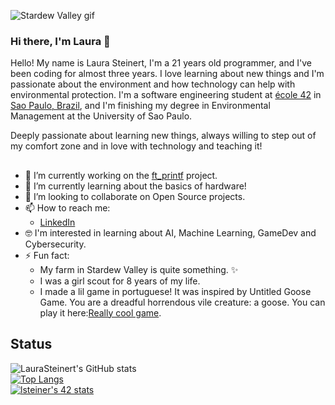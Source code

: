 
![Stardew Valley gif](stardew.gif)
### Hi there, I'm Laura 👋

Hello! My name is Laura Steinert, I'm a 21 years old programmer, and I've been coding for almost three years. I love learning about new things and I'm passionate about the environment and how technology can help with environmental protection. I'm a software engineering student at [école 42](https://www.42.fr/) in [Sao Paulo, Brazil](https://www.42sp.org.br/), and I'm finishing my degree in Environmental Management at the University of Sao Paulo. 

Deeply passionate about learning new things, always willing to step out of my comfort zone and in love with technology and teaching it!

##

- 🔭 I’m currently working on the [ft_printf](https://github.com/LauraSteinert/ft_printf) project.
- 🌱 I’m currently learning about the basics of hardware!
- 👯 I’m looking to collaborate on Open Source projects.
- 📫 How to reach me: 
  - [LinkedIn](https://www.linkedin.com/in/laurasteinert/)  
- :nerd_face: I'm interested in learning about AI, Machine Learning, GameDev and Cybersecurity. 
- ⚡ Fun fact:
  -  My farm in Stardew Valley is quite something. ✨
  -  I was a girl scout for 8 years of my life.
  -  I made a lil game in portuguese! It was inspired by Untitled Goose Game. You are a dreadful horrendous vile creature: a goose. You can play it here:[Really cool game](https://github.com/LauraSteinert/JogoDaora).

## 
## Status

<!--Status-->
![LauraSteinert's GitHub stats](https://github-readme-stats.vercel.app/api?username=LauraSteinert&show_icons=true&theme=gruvbox)  
[![Top Langs](https://github-readme-stats.vercel.app/api/top-langs/?username=LauraSteinert&layout=compact&theme=gruvbox)](https://github.com/anuraghazra/github-readme-stats)  
[![lsteiner's 42 stats](https://badge42.herokuapp.com/api/stats/lsteiner?privacyEmail=true&cursus=42cursus)](https://github.com/JaeSeoKim/badge42)
<!--
**LauraSteinert/LauraSteinert** is a ✨ _special_ ✨ repository because its `README.md` (this file) appears on your GitHub profile.

Here are some ideas to get you started:

- 🔭 I’m currently working on ...
- 🌱 I’m currently learning ...
- 👯 I’m looking to collaborate on ...
- 🤔 I’m looking for help with ...
- 💬 Ask me about ...
- 📫 How to reach me: ...
- 😄 Pronouns: ...
- ⚡ Fun fact: ...
-->
